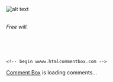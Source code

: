 ![alt text](https://theCaseFor.github.io/morality2.jpeg)

<html>
  <body>
    <p><br><i>Free will.</i><br><br>
    </p>
        <br><br>
      <!-- Insert these scripts at the bottom of the HTML, but before you use any Firebase services -->

    <!-- begin wwww.htmlcommentbox.com -->
 <div id="HCB_comment_box"><a href="http://www.htmlcommentbox.com">Comment Box</a> is loading comments...</div>
 <link rel="stylesheet" type="text/css" href="https://www.htmlcommentbox.com/static/skins/bootstrap/twitter-bootstrap.css?v=0" />
 <script type="text/javascript" id="hcb"> /*<!--*/ if(!window.hcb_user){hcb_user={};} (function(){var s=document.createElement("script"), l=hcb_user.PAGE || (""+window.location).replace(/'/g,"%27"), h="https://www.htmlcommentbox.com";s.setAttribute("type","text/javascript");s.setAttribute("src", h+"/jread?page="+encodeURIComponent(l).replace("+","%2B")+"&mod=%241%24wq1rdBcg%2474Xi6S4kGidvwL8ZB4hSD."+"&opts=16862&num=10&ts=1577810820501");if (typeof s!="undefined") document.getElementsByTagName("head")[0].appendChild(s);})(); /*-->*/ </script>
<!-- end www.htmlcommentbox.com -->


  </body>
</html>

